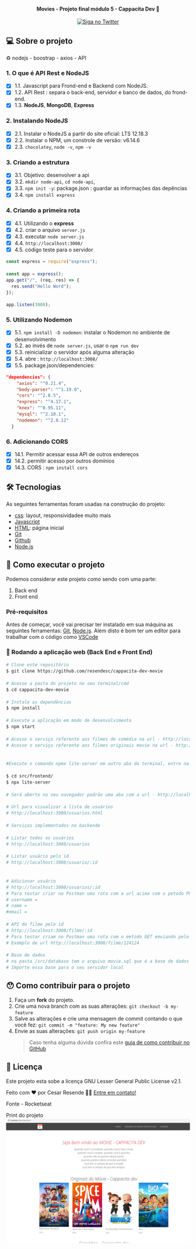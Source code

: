 <h4 align="center"> 
	Movies - Projeto final módulo 5 - Cappacita Dev 🚀
</h4>

<p align="center">
  <a href="https://twitter.com/Cesar_resende1">
    <img alt="Siga no Twitter" src="https://img.shields.io/twitter/url?url=https://github.com/resendesc/cappacita-dev-movie">
  </a>
</p>

## 💻 Sobre o projeto

♻️ nodejs - boostrap - axios - API

### 1. O que é API Rest e NodeJS

- [x] 1.1. Javascript para Frond-end e Backend com NodeJS.
- [x] 1.2. API Rest : separa o back-end, servidor e banco de dados, do frond-end.
- [x] 1.3. **NodeJS**, **MongoDB**, **Express**

### 2. Instalando NodeJS

- [x] 2.1. Instalar o NodeJS a partir do site oficial: LTS 12.18.3
- [x] 2.2. Instalar o NPM, um constrole de versão: v6.14.6
- [x] 2.3. `chocolatey`, `node -v`, `npm -v`

### 3. Criando a estrutura

- [x] 3.1. Objetivo: desenvolver a api
- [x] 3.2. `mkdir node-api`, `cd node-api`,
- [x] 3.3. `npm init -y`: package.json : guardar as informações das depências
- [x] 3.4. `npm install express`

### 4. Criando a primeira rota

- [x] 4.1. Utilizando o **express**
- [x] 4.2. criar o arquivo `server.js`
- [x] 4.3. executar `node server.js`
- [x] 4.4. `http://localhost:3008/`
- [x] 4.5. código teste para o servidor

```javascript
const express = require("express");

const app = express();
app.get("/", (req, res) => {
  res.send("Hello Word");
});

app.listen(3008);
```

### 5. Utilizando Nodemon

- [x] 5.1. `npm install -D nodemon`: instalar o Nodemon no ambiente de desenvolvimento
- [x] 5.2. ao invés de `node server.js`, usar o `npm run dev`
- [x] 5.3. reinicializar o servidor após alguma alteração
- [x] 5.4. abre : `http://localhost:3008/`
- [x] 5.5. package.json/dependencies:

```json
"dependencies": {
    "axios": "^0.21.4",
    "body-parser": "^1.19.0",
    "cors": "^2.8.5",
    "express": "^4.17.1",
    "knex": "^0.95.11",
    "mysql": "^2.18.1",
    "nodemon": "^2.0.12"
  }
```

### 6. Adicionando CORS

- [x] 14.1. Permitir acessar essa API de outros endereços
- [x] 14.2. permitir acesso por outros domínios
- [x] 14.3. CORS : `npm install cors`

## 🛠 Tecnologias

As seguintes ferramentas foram usadas na construção do projeto:

- [css][css]: layout, responsividadee muito mais
- [Javascript][javascript]
- [HTML][html]: página inicial
- [Git][git]
- [Github][github]
- [Node.js][nodejs]

## 🚀 Como executar o projeto

Podemos considerar este projeto como sendo com uma parte:

1. Back end
2. Front end

### Pré-requisitos

Antes de começar, você vai precisar ter instalado em sua máquina as seguintes ferramentas:
[Git](https://git-scm.com), [Node.js][nodejs].
Além disto é bom ter um editor para trabalhar com o código como [VSCode][vscode]

### 🧭 Rodando a aplicação web (Back End e Front End)

```bash
# Clone este repositório
$ git clone https://github.com/resendesc/cappacita-dev-movie

# Acesse a pasta do projeto no seu terminal/cmd
$ cd cappacita-dev-movie

# Instale as dependências
$ npm install

# Execute a aplicação em modo de desenvolvimento
$ npm start

# Acesse o serviço referente aos filmes de comédia na url - http://localhost:3008/comedia
# Acesse o serviço referente aos filmes originais movie na url - http://localhost:3008/originais-movie


#Execute o comando npmx lite-server em outro aba do terminal, entre na pasta do frontend utilizando o comando cd src/frontend

$ cd src/frontend/
$ npx lite-server

# Será aberto no seu navegador padrão uma aba com a url - http://localhost:3000

# Url para visualizar a lista de usuários
# http://localhost:3000/usuarios.html

# Serviços implementados no backende

# Listar todos os usuários
# http://localhost:3008/usuarios

# Listar usuário pelo id
# http://localhost:3008/usuario/:id


# Adicionar usuário
# http://localhost:3008/usuarios/:id
# Para testar criar no Postman uma rota com a url acima com o petodo PUT e os paramentros abaixo no body utilizando X-www-fomr-urlencoded
# username =
# name =
#email =

# API do filme pelo id
# http://localhost:3008/filme/:id
# Para testar criam no Postman uma rota com o metodo GET emviando pelo params o id do filme
# Exemplo de url http://localhost:3008/filme/124124

# Base de dados
# na pasta /src/database tem o arquivo movie.sql que é a base de dados com a tabela usuarios
# Importe essa base para o seu servidor local

```

## 😯 Como contribuir para o projeto

1. Faça um **fork** do projeto.
2. Crie uma nova branch com as suas alterações: `git checkout -b my-feature`
3. Salve as alterações e crie uma mensagem de commit contando o que você fez: `git commit -m "feature: My new feature"`
4. Envie as suas alterações: `git push origin my-feature`
   > Caso tenha alguma dúvida confira este [guia de como contribuir no GitHub](https://github.com/firstcontributions/first-contributions)

## 📝 Licença

Este projeto esta sobe a licença GNU Lesser General Public License v2.1.

Feito com ❤️ por Cesar Resende 👋🏽 [Entre em contato!](https://www.linkedin.com/in/cesar-resende/)

[git]: https://git-scm.com/doc
[github]: https://docs.github.com/en
[nodejs]: https://nodejs.org/
[typescript]: https://www.typescriptlang.org/
[expo]: https://expo.io/
[reactjs]: https://reactjs.org
[rn]: https://facebook.github.io/react-native/
[yarn]: https://yarnpkg.com/
[vscode]: https://code.visualstudio.com/
[vceditconfig]: https://marketplace.visualstudio.com/items?itemName=EditorConfig.EditorConfig
[license]: https://opensource.org/licenses/MIT
[vceslint]: https://marketplace.visualstudio.com/items?itemName=dbaeumer.vscode-eslint
[prettier]: https://marketplace.visualstudio.com/items?itemName=esbenp.prettier-vscode
[rs]: https://rocketseat.com.br
[css]: https://developer.mozilla.org/en-US/docs/Web/CSS
[html]: https://developer.mozilla.org/en-US/docs/Web/HTML
[javascript]: https://developer.mozilla.org/en-US/docs/Web/JavaScript

Fonte - Rocketseat

Print do projeto
<img src="https://raw.githubusercontent.com/resendesc/cappacita-dev-movie/main/src/frontend/assets/img/movie.png"/>


